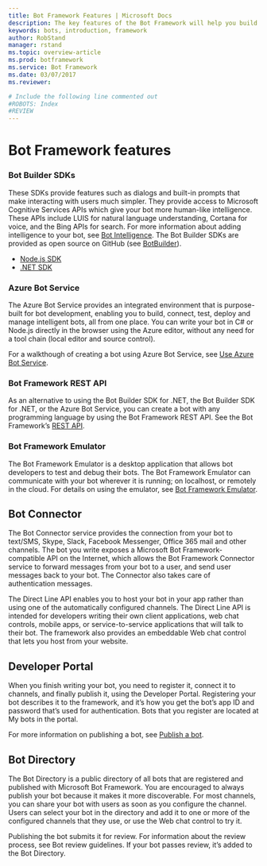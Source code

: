 ```yaml
---
title: Bot Framework Features | Microsoft Docs
description: The key features of the Bot Framework will help you build powerful and intelligent bots.
keywords: bots, introduction, framework
author: RobStand
manager: rstand
ms.topic: overview-article
ms.prod: botframework
ms.service: Bot Framework
ms.date: 03/07/2017
ms.reviewer:

# Include the following line commented out
#ROBOTS: Index
#REVIEW
---
```

# Bot Framework features


### Bot Builder SDKs
These SDKs provide features such as dialogs and built-in prompts that make interacting with users much simpler. They provide access to Microsoft Cognitive Services APIs which give your bot more human-like intelligence. These APIs include LUIS for natural language understanding, Cortana for voice, and the Bing APIs for search. For more information about adding intelligence to your bot, see [Bot Intelligence](/en-us/bot-intelligence/getting-started/).
The Bot Builder SDKs are provided as open source on GitHub (see [BotBuilder](https://github.com/Microsoft/BotBuilder)).
- [Node.js SDK](https://github.com/Microsoft/BotBuilder/tree/master/Node)
- [.NET SDK](https://github.com/Microsoft/BotBuilder/tree/master/CSharp)

### Azure Bot Service
The Azure Bot Service provides an integrated environment that is purpose-built for bot development, enabling you to build, connect, test, deploy and manage intelligent bots, all from one place. You can write your bot in C# or Node.js directly in the browser using the Azure editor, without any need for a tool chain (local editor and source control).

For a walkthough of creating a bot using Azure Bot Service, see [Use Azure Bot Service](~/azure-bot-service/getstarted.md).

### Bot Framework REST API

As an alternative to using the Bot Builder SDK for .NET, the Bot Builder SDK for .NET, or the Azure Bot Service, you can create a bot with any programming language by using the Bot Framework REST API.
See the Bot Framework’s [REST API](/en-us/connector/overview/).


### Bot Framework Emulator
The Bot Framework Emulator is a desktop application that allows bot developers to test and debug their bots. The Bot Framework Emulator can communicate with your bot wherever it is running; on localhost, or remotely in the cloud.
For details on using the emulator, see [Bot Framework Emulator](~/debug-bots-emulator.md).

## Bot Connector
The Bot Connector service provides the connection from your bot to text/SMS, Skype, Slack, Facebook Messenger, Office 365 mail and other channels.
The bot you write exposes a Microsoft Bot Framework-compatible API on the Internet, which allows the Bot Framework Connector service to forward messages from your bot to a user, and send user messages back to your bot. The Connector also takes care of authentication messages.

<!--
There are different ways for your bot to communicate with the Connector.
The Node.JS or .NET SDKs provide built-in methods for connecting to the service. A simple bot using Node.JS demonstrates this in [Create a bot with the Bot Builder SDK for Node.js](~/nodejs/getstarted.md).
Bots built using .NET can also use the Bot Framework Connector SDK .NET template. -->

The Direct Line API enables you to host your bot in your app rather than using one of the automatically configured channels. The Direct Line API is intended for developers writing their own client applications, web chat controls, mobile apps, or service-to-service applications that will talk to their bot.
The framework also provides an embeddable Web chat control that lets you host from your website.

## Developer Portal
When you finish writing your bot, you need to register it, connect it to channels, and finally publish it, using the Developer Portal.
Registering your bot describes it to the framework, and it’s how you get the bot’s app ID and password that’s used for authentication.
Bots that you register are located at My bots in the portal.

For more information on publishing a bot, see [Publish a bot](https://review.docs.microsoft.com/en-us/botframework/~/deploy/overview).

## Bot Directory
The Bot Directory is a public directory of all bots that are registered and published with Microsoft Bot Framework. You are encouraged to always publish your bot because it makes it more discoverable.
For most channels, you can share your bot with users as soon as you configure the channel.
Users can select your bot in the directory and add it to one or more of the configured channels that they use, or use the Web chat control to try it.

<!-- If you configured your bot to work with Skype, you must publish your bot to the Bot Directory and Skype apps (see Publishing your bot) before users can start using it.
Although Skype is the only channel that requires you to publish your bot to the directory, you are encouraged to always publish your bot because it makes it more discoverable. -->

Publishing the bot submits it for review. For information about the review process, see Bot review guidelines. If your bot passes review, it’s added to the Bot Directory.